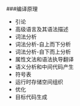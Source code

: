 ###编译原理

- 引论
- 高级语言及其语法描述
- 词法分析
- 词法分析-自上而下分析
- 词法分析-自下而上分析
- 属性文法和语法执导翻译
- 语义分析和中间代码产生
- 符号表
- 运行时存储空间组织
- 优化
- 目标代码生成